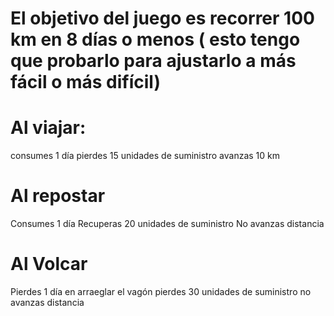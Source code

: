 # El objetivo del juego es recorrer 100 km en 8 días o menos ( esto tengo que probarlo para ajustarlo a más fácil o más difícil)

# Al viajar: 
consumes 1 día
pierdes 15 unidades de suministro
avanzas 10 km
# Al repostar
Consumes 1 día
Recuperas 20 unidades de suministro
No avanzas distancia

# Al Volcar
Pierdes 1 día en arraeglar el vagón
pierdes 30 unidades de suministro
no avanzas distancia
